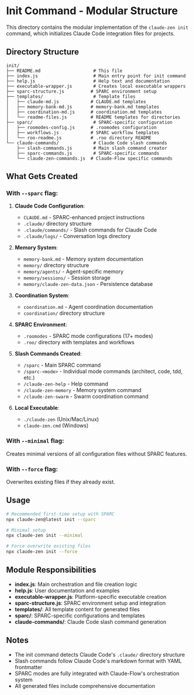 # Init Command - Modular Structure

This directory contains the modular implementation of the `claude-zen init` command, which initializes Claude Code integration files for projects.

## Directory Structure

```
init/
├── README.md                    # This file
├── index.js                     # Main entry point for init command
├── help.js                      # Help text and documentation
├── executable-wrapper.js        # Creates local executable wrappers
├── sparc-structure.js          # SPARC environment setup
├── templates/                   # Template files
│   ├── claude-md.js            # CLAUDE.md templates
│   ├── memory-bank-md.js       # memory-bank.md templates
│   ├── coordination-md.js      # coordination.md templates
│   └── readme-files.js         # README templates for directories
├── sparc/                       # SPARC-specific configuration
│   ├── roomodes-config.js      # .roomodes configuration
│   ├── workflows.js            # SPARC workflow templates
│   └── roo-readme.js           # .roo directory README
└── claude-commands/             # Claude Code slash commands
    ├── slash-commands.js        # Main slash command creator
    ├── sparc-commands.js        # SPARC-specific commands
    └── claude-zen-commands.js  # Claude-Flow specific commands
```

## What Gets Created

### With `--sparc` flag:

1. **Claude Code Configuration**:

   - `CLAUDE.md` - SPARC-enhanced project instructions
   - `.claude/` directory structure
   - `.claude/commands/` - Slash commands for Claude Code
   - `.claude/logs/` - Conversation logs directory

2. **Memory System**:

   - `memory-bank.md` - Memory system documentation
   - `memory/` directory structure
   - `memory/agents/` - Agent-specific memory
   - `memory/sessions/` - Session storage
   - `memory/claude-zen-data.json` - Persistence database

3. **Coordination System**:

   - `coordination.md` - Agent coordination documentation
   - `coordination/` directory structure

4. **SPARC Environment**:

   - `.roomodes` - SPARC mode configurations (17+ modes)
   - `.roo/` directory with templates and workflows

5. **Slash Commands Created**:

   - `/sparc` - Main SPARC command
   - `/sparc-<mode>` - Individual mode commands (architect, code, tdd, etc.)
   - `/claude-zen-help` - Help command
   - `/claude-zen-memory` - Memory system command
   - `/claude-zen-swarm` - Swarm coordination command

6. **Local Executable**:
   - `./claude-zen` (Unix/Mac/Linux)
   - `claude-zen.cmd` (Windows)

### With `--minimal` flag:

Creates minimal versions of all configuration files without SPARC features.

### With `--force` flag:

Overwrites existing files if they already exist.

## Usage

```bash
# Recommended first-time setup with SPARC
npx claude-zen@latest init --sparc

# Minimal setup
npx claude-zen init --minimal

# Force overwrite existing files
npx claude-zen init --force
```

## Module Responsibilities

- **index.js**: Main orchestration and file creation logic
- **help.js**: User documentation and examples
- **executable-wrapper.js**: Platform-specific executable creation
- **sparc-structure.js**: SPARC environment setup and integration
- **templates/**: All template content for generated files
- **sparc/**: SPARC-specific configurations and templates
- **claude-commands/**: Claude Code slash command generation

## Notes

- The init command detects Claude Code's `.claude/` directory structure
- Slash commands follow Claude Code's markdown format with YAML frontmatter
- SPARC modes are fully integrated with Claude-Flow's orchestration system
- All generated files include comprehensive documentation
